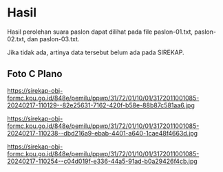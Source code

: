 # Hasil

Hasil perolehan suara paslon dapat dilihat pada file paslon-01.txt, paslon-02.txt, dan paslon-03.txt.

Jika tidak ada, artinya data tersebut belum ada pada SIREKAP.

## Foto C Plano

https://sirekap-obj-formc.kpu.go.id/848e/pemilu/ppwp/31/72/01/10/01/3172011001085-20240217-110129--82e25631-7162-420f-b58e-88b87c581aa6.jpg

https://sirekap-obj-formc.kpu.go.id/848e/pemilu/ppwp/31/72/01/10/01/3172011001085-20240217-110238--dbd216a9-ebab-4401-a640-1cae48f4663d.jpg

https://sirekap-obj-formc.kpu.go.id/848e/pemilu/ppwp/31/72/01/10/01/3172011001085-20240217-110254--c04d019f-e336-44a5-91ad-b0a29426f4cb.jpg
